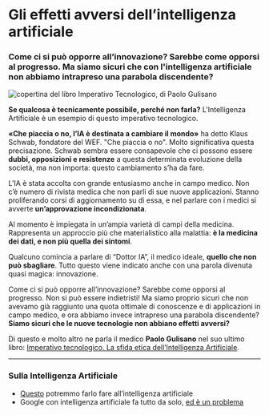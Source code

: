 # Gli effetti avversi dell’intelligenza artificiale

### Come ci si può opporre all’innovazione? Sarebbe come opporsi al progresso. Ma siamo sicuri che con l'intelligenza artificiale non abbiamo intrapreso una parabola discendente?

![copertina del libro Imperativo Tecnologico, di Paolo Gulisano](imperativo-tecnologico.jpeg) 

**Se qualcosa è tecnicamente possibile, perché non farla?** L'Intelligenza Artificiale è un esempio di questo imperativo tecnologico.

**«Che piaccia o no, l’IA è destinata a cambiare il mondo»** ha detto Klaus Schwab, fondatore del WEF. "Che piaccia o no". Molto significativa questa precisazione. Schwab sembra essere consapevole che ci possono essere **dubbi, opposizioni e resistenze** a questa determinata evoluzione della società, ma non importa: questo cambiamento s’ha da fare.

L’IA è stata accolta con grande entusiasmo anche in campo medico. Non c’è numero di rivista medica che non parli di sue nuove applicazioni. Stanno proliferando corsi di aggiornamento su di essa, e nel parlare con i medici si avverte **un’approvazione incondizionata**.

Al momento è impiegata in un’ampia varietà di campi della medicina. Rappresenta un approccio più che materialistico alla malattia: **è la medicina dei dati, e non più quella dei sintomi**.

Qualcuno comincia a parlare di “Dottor IA”, il medico ideale, **quello che non può sbagliare**. Tutto questo viene indicato anche con una parola divenuta quasi magica: innovazione.

Come ci si può opporre all’innovazione? Sarebbe come opporsi al progresso. Non si può essere indietristi! Ma siamo proprio sicuri che non avevamo già raggiunto una quota ottimale di conoscenze e di applicazioni in campo medico, e ora abbiamo invece intrapreso una parabola discendente? **Siamo sicuri che le nuove tecnologie non abbiano effetti avversi?**

Di questo e molto altro ne parla il medico **Paolo Gulisano** nel suo ultimo libro: [Imperativo tecnologico. La sfida etica dell’Intelligenza Artificiale](https://amzn.to/3R2KEei).

---

### Sulla Intelligenza Artificiale
- [Questo](/articles/2023-10-09-fallo-fare-alla-ai.html) potremmo farlo fare all’intelligenza artificiale
- Google con intelligenza artificiale fa tutto da solo, [ed è un problema](/articles/2024-06-25-google-ai-overviews.html)